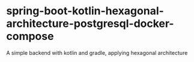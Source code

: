 # spring-boot-kotlin-hexagonal-architecture-postgresql-docker-compose
A simple backend with kotlin and gradle, applying hexagonal architecture
